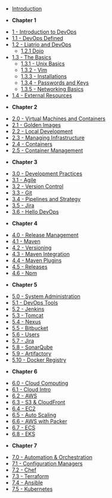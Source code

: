 <!-- docs/_sidebar.md -->

- [Introduction](/)
* **Chapter 1**
- [1 - Introduction to DevOps](1-introduction/overview.md)
- [1.1 - DevOps Defined](1-introduction/devops-defined.md)
- [1.2 - Liatrio and DevOps](1-introduction/liatrio-and-devops.md)
  - [1.2.1 Dojo](1-introduction/dojo.md)
- [1.3 - The Basics](1-introduction/basics.md)
  - [1.3.1 - Unix Basics](1-introduction/basics-unix.md)
  - [1.3.2 - Vim](1-introduction/basics-vim.md)
  - [1.3.3 - Installations](1-introduction/basics-installations.md)
  - [1.3.4 - Passwords and Keys](1-introduction/basics-passwords-and-keys.md)
  - [1.3.5 - Networking Basics](1-introduction/basics-networking.md)
- [1.4 - External Resources](1-introduction/external-resources.md)
* **Chapter 2**
- [2.0 - Virtual Machines and Containers](2-virtual-machines-containers/overview.md)
- [2.1 - Golden Images](2-virtual-machines-containers/golden-images.md)
- [2.2 - Local Development](2-virtual-machines-containers/local-development.md)
- [2.3 - Managing Infrastructure](2-virtual-machines-containers/managing-infrastructure.md)
- [2.4 - Containers](2-virtual-machines-containers/containers.md)
- [2.5 - Container Management](2-virtual-machines-containers/container-management.md)
* **Chapter 3**
- [3.0 - Development Practices](3/overview.md)
- [3.1 - Agile](3/agile.md)
- [3.2 - Version Control](3/version-control.md)
- [3.3 - Git](3/git.md)
- [3.4 - Pipelines and Strategy](3/3.3-pipelines-and-strategy.md)
- [3.5 - Jira](3/jira.md)
- [3.6 - Hello DevOps](3/hello-devops.md)
* **Chapter 4**
- [4.0 - Release Management](4/4.0-overview.md)
- [4.1 - Maven](4/4.1-maven.md)
- [4.2 - Versioning](4/4.2-versioning.md)
- [4.3 - Maven Integration](4/4.3-maven-integration.md)
- [4.4 - Maven Plugins](4/4.4-maven-plugins.md)
- [4.5 - Releases](4/4.5-releases.md)
- [4.6 - Npm](4/4.6-npm.md)
* **Chapter 5**
- [5.0 - System Administration](5/5.0-overview.md)
- [5.1 - DevOps Tools](5/5.1-devops-tools.md)
- [5.2 - Jenkins](5/5.2-jenkins.md)
- [5.3 - Tomcat](5/5.3-tomcat.md)
- [5.4 - Nexus](5/5.4-nexus.md)
- [5.5 - Bitbucket](5/5.5-bitbucket.md)
- [5.6 - Users](5/5.6-users.md)
- [5.7 - Jira](5/5.7-jira.md)
- [5.8 - SonarQube](5/5.8-sonarqube.md)
- [5.9 - Artifactory](5/5.9-artifactory.md)
- [5.10 - Docker Registry](5/5.10-docker-registry.md)
* **Chapter 6**
- [6.0 - Cloud Computing](6/6.0-overview.md)
- [6.1 - Cloud Intro](6/6.1-cloud.md)
- [6.2 - AWS](6/6.2-aws.md)
- [6.3 - S3 & CloudFront](6/6.3-s3-cloudfront.md)
- [6.4 - EC2](6/6.4-ec2.md)
- [6.5 - Auto Scaling](6/6.5-auto-scaling.md)
- [6.6 - AWS with Packer](6/6.6-aws-packer.md)
- [6.7 - ECS](6/6.7-ecs.md)
- [6.8 - EKS](6/6.8-eks.md)
* **Chapter 7**
- [7.0 - Automation & Orchestration](7/7.0-overview.md)
- [7.1 - Configuration Managers](7/7.1-configuration-managers.md)
- [7.2 - Chef](7/7.2-chef.md)
- [7.3 - Terraform](7/7.3-terraform)
- [7.4 - Ansible](7/7.4-ansible.md)
- [7.5 - Kubernetes](7/7.5-kubernetes.md)
